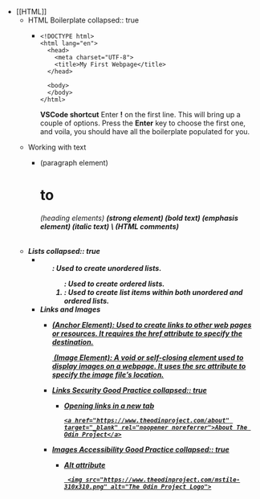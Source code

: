 - [[HTML]]
	- HTML Boilerplate
	  collapsed:: true
		- ```htmlmixed
		  <!DOCTYPE html>
		  <html lang="en">
		    <head>
		      <meta charset="UTF-8">
		      <title>My First Webpage</title>
		    </head>
		  
		    <body>
		    </body>
		  </html>
		  ```
		  
		  **VSCode shortcut**
		  Enter **!** on the first line. This will bring up a couple of options. Press the **Enter** key to choose the first one, and voila, you should have all the boilerplate populated for you.
	- Working with text
		- <p> (paragraph element)
		  <h1> to <h6> (heading elements)
		  <strong> (strong element) (bold text)
		  <em> (emphasis element) (italic text)
		  \<!-- --> (HTML comments)
	- Lists
	  collapsed:: true
		- <ul>: Used to create unordered lists.
		  <ol>: Used to create ordered lists.
		  <li>: Used to create list items within both unordered and ordered lists.
	- Links and Images
		- <a href=""> (Anchor Element): Used to create links to other web pages or resources. It requires the href attribute to specify the destination.
		  
		  <img src="" alt=""> (Image Element): A void or self-closing element used to display images on a webpage. It uses the src attribute to specify the image file’s location.
		- Links Security Good Practice
		  collapsed:: true
			- Opening links in a new tab
			  
			  ```shell
			  <a href="https://www.theodinproject.com/about" target="_blank" rel="noopener noreferrer">About The Odin Project</a>
			  ```
		- Images Accessibility Good Practice
		  collapsed:: true
			- Alt attribute
			  
			  ```shell
			   <img src="https://www.theodinproject.com/mstile-310x310.png" alt="The Odin Project Logo">
			  ```